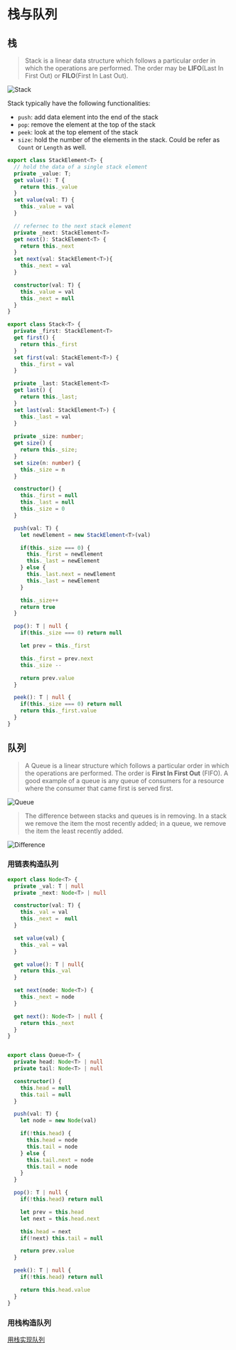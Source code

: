 # 栈与队列

## 栈

> Stack is a linear data structure which follows a particular order in which the operations are performed. The order may be **LIFO**(Last In First Out) or **FILO**(First In Last Out).

![Stack](../static/img/stack-queue/stack.png)

Stack typically have the following functionalities: 
* `push`: add data element into the end of the stack  
* `pop`: remove the element at the top of the stack 
* `peek`: look at the top element of the stack 
* `size`: hold the number of the elements in the stack. Could be refer as `Count` or `Length` as well. 

```typescript
export class StackElement<T> {
  // hold the data of a single stack element
  private _value: T;
  get value(): T {
    return this._value
  }
  set value(val: T) {
    this._value = val
  }

  // refernec to the next stack element 
  private _next: StackElement<T>
  get next(): StackElement<T> {
    return this._next
  }
  set next(val: StackElement<T>){
    this._next = val
  }

  constructor(val: T) {
    this._value = val
    this._next = null
  }
}

export class Stack<T> {
  private _first: StackElement<T>
  get first() {
    return this._first
  }
  set first(val: StackElement<T>) {
    this._first = val
  }

  private _last: StackElement<T> 
  get last() {
    return this._last;
  }
  set last(val: StackElement<T>) {
    this._last = val
  }
  
  private _size: number;
  get size() {
    return this._size;
  }
  set size(n: number) {
    this._size = n
  }

  constructor() {
    this._first = null
    this._last = null
    this._size = 0 
  } 

  push(val: T) {
    let newElement = new StackElement<T>(val)

    if(this._size === 0) {
      this._first = newElement
      this._last = newElement
    } else {
      this._last.next = newElement
      this._last = newElement
    }

    this._size++
    return true
  }

  pop(): T | null {
    if(this._size === 0) return null

    let prev = this._first

    this._first = prev.next
    this._size --

    return prev.value
  }

  peek(): T | null {
    if(this._size === 0) return null 
    return this._first.value
  }
}
```


## 队列

> A Queue is a linear structure which follows a particular order in which the operations are performed. The order is **First In First Out** (FIFO). A good example of a queue is any queue of consumers for a resource where the consumer that came first is served first. 

![Queue](../static/img/stack-queue/queue.png)


> The difference between stacks and queues is in removing. In a stack we remove the item the most recently added; in a queue, we remove the item the least recently added.

![Difference](../static/img/stack-queue/difference.png)

### 用链表构造队列
```typescript
export class Node<T> {
  private _val: T | null 
  private _next: Node<T> | null

  constructor(val: T) {
    this._val = val
    this._next =  null
  }

  set value(val) {
    this._val = val
  }

  get value(): T | null{
    return this._val
  }

  set next(node: Node<T>) {
    this._next = node
  }

  get next(): Node<T> | null {
    return this._next
  }
}


export class Queue<T> {
  private head: Node<T> | null
  private tail: Node<T> | null

  constructor() {
    this.head = null
    this.tail = null
  }

  push(val: T) {
    let node = new Node(val)

    if(!this.head) {
      this.head = node
      this.tail = node 
    } else {
      this.tail.next = node
      this.tail = node 
    }
  }

  pop(): T | null {
    if(!this.head) return null

    let prev = this.head
    let next = this.head.next 

    this.head = next
    if(!next) this.tail = null

    return prev.value
  }

  peek(): T | null {
    if(!this.head) return null

    return this.head.value
  }
}
```

### 用栈构造队列
[用栈实现队列](./implement-queue/README.md)
